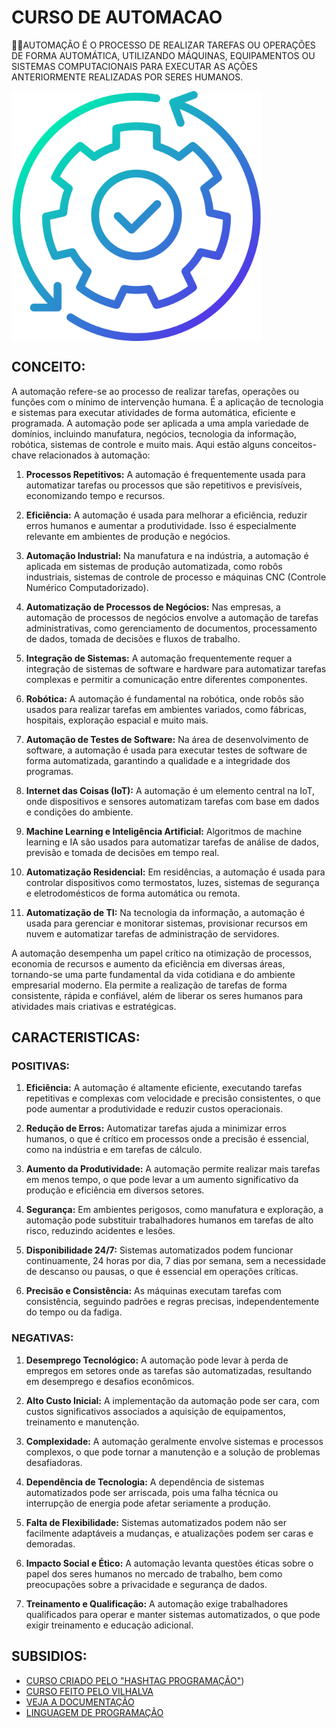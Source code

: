 # CURSO DE AUTOMACAO
👨‍⚖️AUTOMAÇÃO É O PROCESSO DE REALIZAR TAREFAS OU OPERAÇÕES DE FORMA AUTOMÁTICA, UTILIZANDO MÁQUINAS, EQUIPAMENTOS OU SISTEMAS COMPUTACIONAIS PARA EXECUTAR AS AÇÕES ANTERIORMENTE REALIZADAS POR SERES HUMANOS.

<img src="FOTO.png" align="center" width="400"> <br>

## CONCEITO:
A automação refere-se ao processo de realizar tarefas, operações ou funções com o mínimo de intervenção humana. É a aplicação de tecnologia e sistemas para executar atividades de forma automática, eficiente e programada. A automação pode ser aplicada a uma ampla variedade de domínios, incluindo manufatura, negócios, tecnologia da informação, robótica, sistemas de controle e muito mais. Aqui estão alguns conceitos-chave relacionados à automação:

1. **Processos Repetitivos:** A automação é frequentemente usada para automatizar tarefas ou processos que são repetitivos e previsíveis, economizando tempo e recursos.

2. **Eficiência:** A automação é usada para melhorar a eficiência, reduzir erros humanos e aumentar a produtividade. Isso é especialmente relevante em ambientes de produção e negócios.

3. **Automação Industrial:** Na manufatura e na indústria, a automação é aplicada em sistemas de produção automatizada, como robôs industriais, sistemas de controle de processo e máquinas CNC (Controle Numérico Computadorizado).

4. **Automatização de Processos de Negócios:** Nas empresas, a automação de processos de negócios envolve a automação de tarefas administrativas, como gerenciamento de documentos, processamento de dados, tomada de decisões e fluxos de trabalho.

5. **Integração de Sistemas:** A automação frequentemente requer a integração de sistemas de software e hardware para automatizar tarefas complexas e permitir a comunicação entre diferentes componentes.

6. **Robótica:** A automação é fundamental na robótica, onde robôs são usados para realizar tarefas em ambientes variados, como fábricas, hospitais, exploração espacial e muito mais.

7. **Automação de Testes de Software:** Na área de desenvolvimento de software, a automação é usada para executar testes de software de forma automatizada, garantindo a qualidade e a integridade dos programas.

8. **Internet das Coisas (IoT):** A automação é um elemento central na IoT, onde dispositivos e sensores automatizam tarefas com base em dados e condições do ambiente.

9. **Machine Learning e Inteligência Artificial:** Algoritmos de machine learning e IA são usados para automatizar tarefas de análise de dados, previsão e tomada de decisões em tempo real.

10. **Automatização Residencial:** Em residências, a automação é usada para controlar dispositivos como termostatos, luzes, sistemas de segurança e eletrodomésticos de forma automática ou remota.

11. **Automatização de TI:** Na tecnologia da informação, a automação é usada para gerenciar e monitorar sistemas, provisionar recursos em nuvem e automatizar tarefas de administração de servidores.

A automação desempenha um papel crítico na otimização de processos, economia de recursos e aumento da eficiência em diversas áreas, tornando-se uma parte fundamental da vida cotidiana e do ambiente empresarial moderno. Ela permite a realização de tarefas de forma consistente, rápida e confiável, além de liberar os seres humanos para atividades mais criativas e estratégicas.

## CARACTERISTICAS:
### POSITIVAS:
1. **Eficiência:** A automação é altamente eficiente, executando tarefas repetitivas e complexas com velocidade e precisão consistentes, o que pode aumentar a produtividade e reduzir custos operacionais.

2. **Redução de Erros:** Automatizar tarefas ajuda a minimizar erros humanos, o que é crítico em processos onde a precisão é essencial, como na indústria e em tarefas de cálculo.

3. **Aumento da Produtividade:** A automação permite realizar mais tarefas em menos tempo, o que pode levar a um aumento significativo da produção e eficiência em diversos setores.

4. **Segurança:** Em ambientes perigosos, como manufatura e exploração, a automação pode substituir trabalhadores humanos em tarefas de alto risco, reduzindo acidentes e lesões.

5. **Disponibilidade 24/7:** Sistemas automatizados podem funcionar continuamente, 24 horas por dia, 7 dias por semana, sem a necessidade de descanso ou pausas, o que é essencial em operações críticas.

6. **Precisão e Consistência:** As máquinas executam tarefas com consistência, seguindo padrões e regras precisas, independentemente do tempo ou da fadiga.

### NEGATIVAS:
1. **Desemprego Tecnológico:** A automação pode levar à perda de empregos em setores onde as tarefas são automatizadas, resultando em desemprego e desafios econômicos.

2. **Alto Custo Inicial:** A implementação da automação pode ser cara, com custos significativos associados a aquisição de equipamentos, treinamento e manutenção.

3. **Complexidade:** A automação geralmente envolve sistemas e processos complexos, o que pode tornar a manutenção e a solução de problemas desafiadoras.

4. **Dependência de Tecnologia:** A dependência de sistemas automatizados pode ser arriscada, pois uma falha técnica ou interrupção de energia pode afetar seriamente a produção.

5. **Falta de Flexibilidade:** Sistemas automatizados podem não ser facilmente adaptáveis a mudanças, e atualizações podem ser caras e demoradas.

6. **Impacto Social e Ético:** A automação levanta questões éticas sobre o papel dos seres humanos no mercado de trabalho, bem como preocupações sobre a privacidade e segurança de dados.

7. **Treinamento e Qualificação:** A automação exige trabalhadores qualificados para operar e manter sistemas automatizados, o que pode exigir treinamento e educação adicional.

## SUBSIDIOS:
- [CURSO CRIADO PELO "HASHTAG PROGRAMAÇÃO"](https://youtube.com/playlist?list=PLpdAy0tYrnKyjrY1Fr72DhmrRmeWI_5C8&si=F2sBMSQGqDiip0Sd))
- [CURSO FEITO PELO VILHALVA](https://github.com/VILHALVA)
- [VEJA A DOCUMENTAÇÃO](https://www.chatbot.com/docs/)
- [LINGUAGEM DE PROGRAMAÇÃO](https://github.com/VILHALVA/CURSO-DE-PYTHON)

